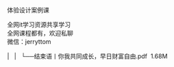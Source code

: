 体验设计案例课

全网it学习资源共享学习<br>全网课程都有，欢迎私聊<br>微信：jerryttom<br>

| &nbsp;&nbsp;| &nbsp;&nbsp;└──结束语丨你我共同成长，早日财富自由.pdf &nbsp;1.68M
